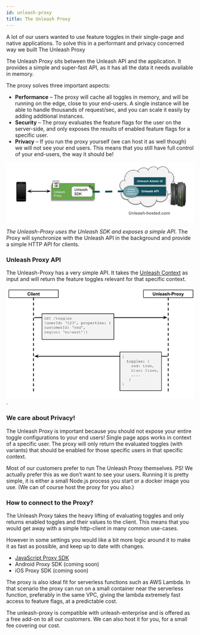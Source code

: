 ```yaml
---
id: unleash-proxy
title: The Unleash Proxy
---
```


A lot of our users wanted to use feature toggles in their single-page and native applications. To solve this in a performant and privacy concerned way we built The Unleash Proxy

The Unleash Proxy sits between the Unleash API and the application. It provides a simple and super-fast API, as it has all the data it needs available in memory.

The proxy solves three important aspects:

- **Performance** – The proxy will cache all toggles in memory, and will be running on the edge, close to your end-users. A single instance will be able to handle thousands of request/sec, and you can scale it easily by adding additional instances.
- **Security** – The proxy evaluates the feature flags for the user on the server-side, and only exposes the results of enabled feature flags for a specific user.
- **Privacy** – If you run the proxy yourself (we can host it as well though) we will not see your end users. This means that you still have full control of your end-users, the way it should be!


![The Unleash Proxy](../assets/The-unleash-proxy.png)

*The Unleash-Proxy uses the Unleash SDK and exposes a simple API*. The Proxy will synchronize with the Unleash API in the background and provide a simple HTTP API for clients.

### Unleash Proxy API

The Unleash-Proxy has a very simple API. It takes the [Unleash Context](../user_guide/unleash_context) as input and will return the feature toggles relevant for that specific context. 

![The Unleash Proxy](../assets/The-Unleash-Proxy-API.png).

### We care about Privacy!
The Unleash Proxy is important because you should not expose your entire toggle configurations to your end users! Single page apps works in context of a specific user. The proxy will only return the evaluated toggles (with variants) that should be enabled for those specific users in that specific context.

Most of our customers prefer to run The Unleash Proxy themselves. PS! We actually prefer this as we don’t want to see your users. Running it is pretty simple, it is either a small Node.js process you start or a docker image you use. (We can of course host the proxy for you also.)

### How to connect to the Proxy?

The Unleash Proxy takes the heavy lifting of evaluating toggles and only returns enabled toggles and their values to the client. This means that you would get away with a simple http-client in many common use-cases.

However in some settings you would like a bit more logic around it to make it as fast as possible, and keep up to date with changes.

- [JavaScript Proxy SDK](./proxy-javascript)
- Android Proxy SDK (coming soon)
- iOS Proxy SDK (coming soon)

The proxy is also ideal fit for serverless functions such as AWS Lambda. In that scenario the proxy can run on a small container near the serverless function, preferably in the same VPC, giving the lambda extremely fast access to feature flags, at a predictable cost.

The unleash-proxy is compatible with unleash-enterprise and is offered as a free add-on to all our customers. We can also host it for you, for a small fee covering our cost.
